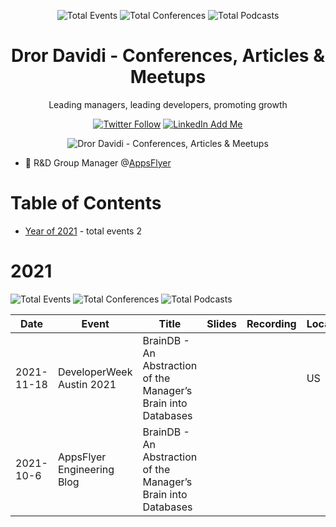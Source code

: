 <div align='center'><p><img src="https://img.shields.io/badge/total-2-blue?style=flat-square" alt="Total Events">  <img src="https://img.shields.io/badge/conferences-1-red?style=flat-square" alt="Total Conferences">   <img src="https://img.shields.io/badge/articles-1-green?style=flat-square" alt="Total Podcasts"></p>
</div>
  <p align='center'><h1 align='center'>Dror Davidi - Conferences, Articles & Meetups</h1>
<p align='center'>Leading managers, leading developers, promoting growth</p></p><p align='center'><a href='https://twitter.com/SparrowGene'><img alt='Twitter Follow' src='https://img.shields.io/twitter/follow/SparrowGene?style=social'></a> <a href='https://www.linkedin.com/in/drordavidi'><img alt='LinkedIn Add Me' src='https://img.shields.io/badge/-Add&nbsp;Me&nbsp;on&nbsp;LinkedIn-blue?style=flat-square&logo=Linkedin&logoColor=white'></a></p><p align='center'><img src='https://media-exp1.licdn.com/dms/image/C4D22AQHJHF6GE1p1Hg/feedshare-shrink_2048_1536/0/1636312678927?e=1640822400&v=beta&t=zVhEyYD37u5N3uyXY4RcTPN9l6sZmbUF5one2WJ2kYQ' alt='Dror Davidi - Conferences, Articles & Meetups' /></p>

 - 🚀  R&D Group Manager @[AppsFlyer](https://www.appsflyer.com/)


# Table of Contents


 - [Year of 2021](#2021) - total events 2

# 2021


![Total Events](https://img.shields.io/badge/total-2-blue?style=flat-square)  ![Total Conferences](https://img.shields.io/badge/conferences-1-red?style=flat-square)   ![Total Podcasts](https://img.shields.io/badge/articles-1-green?style=flat-square)


| Date | Event | Title | Slides | Recording | Location | Language |
| ---- | ----- | ----- | ------ | --------- | -------- | -------- |
| 2021-11-18 | DeveloperWeek Austin 2021 | BrainDB - An Abstraction of the Manager’s Brain into Databases |  |  | US | English |
| 2021-10-6 | AppsFlyer Engineering Blog | BrainDB - An Abstraction of the Manager’s Brain into Databases |  |  |  | English |



